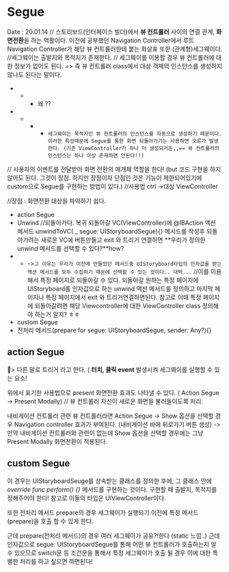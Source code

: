 # Segue
Date : 20.01.14
// 스토리보드(인터페이스 빌더)에서 **뷰 컨트롤러** 사이의 연결 관계, **화면전환**을 하는 역활이다.
이전에 공부했던 Navigation Controller에서 루트 Navigation Controller가 해당 뷰 컨트롤러한테 붙는 화살표 또한 (관계형)세그웨이다.
//세그웨이는 출발지와 목적지가 존재한다.
// 세그웨이를 이용할 경우 뷰 컨트롤러에 대한 정보가 없어도 된다. 
 => 즉 뷰 컨트롤러 class에서 대상 객체의 인스턴스를 생성하지 않나도 된다는 말이다.
- - - 왜 ??
- - - - `세그웨이는 목적지인 뷰 컨트롤러의 인스턴스를 자동으로 생성하기 때문이다. 이러한 특성때문에 Segue를 통한 화면 되돌아가기는 사용하면 오류가 발생한다. (기존 ViewController가 하나 더 생성되거든,,== 뷰 컨트롤러의 인스턴스는 하나 이상 존재하면 안된다!!)`

 // 사용자의 이벤트를 전달받아 화면 전환의 매개체 역할을 한다! (but 코드 구현을 하지 않아도 된다. 그것이 장점. 하지만 장점이자 단점인 것은 기능이 제한되어있기에 custom으로 Segue를 구현하는 방법이 있다.)
//사용법 ctrl ->대상 ViewController

//장점 : 화면전환 대상을 파악하기 쉽다.


- action Segue
- Unwind //되돌아가다. 복귀
되돌아갈 VC(ViewController)에 @IBAction 액션 메서드 unwindToVC( _ segue: UIStoryboardSegue){} 메서드를 작성후 되돌아가려는 새로운 VC에 버튼만들고  exit 와 트리거 연결하면 **우리가 정의한 unwind 메서드를 선택할 수 있다?**how?
- - ->`그 이유는 우리가 이전에 만들었던 메서드중 UIStoryboard타입의 인자값을 받는 액션 메서드를 모두 수집하기 때문에 선택할 수 있는 것이다.. 대박...`
//이를 이용해서 특정 페이지로 되돌아갈 수 있다. 되돌아갈 원하는 특정 페이지에 UIStoryboard를 인자값으로 하는 unwind 액션 메서드를 정의하고 마지막 페이지나 특정 페이지에서 exit 와 트리거연결하면된다. 참고로 이때 특정 페이지에 되돌아갈려면 해당 Viewcontroller에 대한 ViewController class 정의해야 하는거 알지? ㅎㅎ
- custom Segue
- 전처리 메서드(prepare for segue: UIStoryboardSegue, sender: Any?){}

## action Segue

> 다른 말로 트리거 라고 한다. ( **터치, 클릭 event** 발생시켜 세그웨이를 실행할 수 있는 요소!

위에서 표기한 사용법으로 present 화면전환 효과도 나타낼 수 있다.
( Action Segue -> Present Modally) // 뷰 컨트롤러 자신이 새로운 화면을 불러들이도록 처리.

내비게이션 컨트롤러 관련 뷰 컨트롤러라면 Action Segue -> Show 옵션을 선택할 경우 Navigation controller 효과가 부여된다. (내비게이션 바에 뒤로가기 버튼 생성)
-> 만약  내비게이션 컨트롤러와 관련이 없는데 Show 옵션을 선택할 경우에는 그냥 Present Modally 화면전환이 적용된다.


## custom Segue

이 경우는 UIStoryboardSeuge를 상속받는 클래스를 정의한 후에, 그 클래스 안에 *override func perform() {}* 메서드를 구현하는 것이다. 구현할 때 출발지, 목적지를 정해주어야 한다! 참고로 이들의 타입은 UIViewController이다.

또한 전처리 메서드 prepare의 경우 세그웨이가 실행되기 이전에 특정 메서드(prepare)을 호출 할 수 있게 한다.

근데 prepare(전처리 메서드)의 경우 여러 세그웨이가 공유?!한다 (static 느낌..) 근데 인자값으로 segue: UIStoryboardSegue를 통해 어떤 뷰 컨트롤러가 호출하는지 알 수 있으므로 switch문 등 조건문을 통해서 특정 세그웨이가 호출 될 경우 이에 대한 특별한 처리를 하고 싶으면 하면된다!


